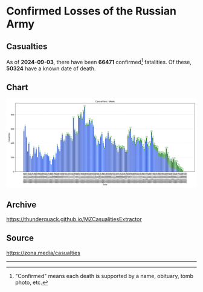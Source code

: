 
# Confirmed Losses of the Russian Army

## Casualties

As of **2024-09-03**, there have been **66471** confirmed[^1] fatalities.
Of these, **50324** have a known date of death.

## Chart

![7-Day Intervals Bar Chart](./docs/7days.svg)

## Archive

https://thunderquack.github.io/MZCasualitiesExtractor

## Source

https://zona.media/casualties

---

[^1]: "Confirmed" means each death is supported by a name, obituary, tomb photo, etc.
